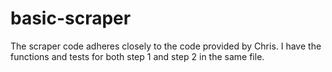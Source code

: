 basic-scraper
=============
The scraper code adheres closely to the code provided by Chris. I have the functions and tests for both step 1 and step 2 in the same file. 
